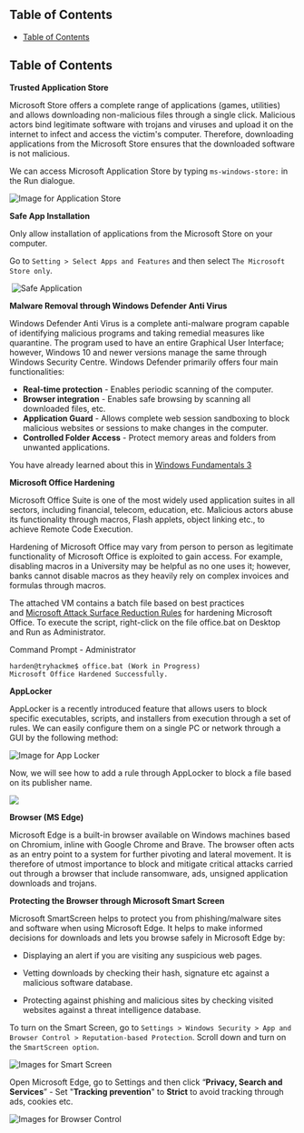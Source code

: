 ## Table of Contents

  - [Table of Contents](#Table\of\Contents)

## Table of Contents




﻿**Trusted Application Store**  

Microsoft Store offers a complete range of applications (games, utilities) and allows downloading non-malicious files through a single click. Malicious actors bind legitimate software with trojans and viruses and upload it on the internet to infect and access the victim's computer. Therefore, downloading applications from the Microsoft Store ensures that the downloaded software is not malicious. 

We can access Microsoft Application Store by typing `ms-windows-store:` in the Run dialogue.

![Image for Application Store](https://tryhackme-images.s3.amazonaws.com/user-uploads/62a7685ca6e7ce005d3f3afe/room-content/55413d1781c530e53fa175b3e2fadb84.png)  

  

**Safe App Installation**

Only allow installation of applications from the Microsoft Store on your computer.  

Go to `Setting > Select Apps and Features` and then select `The Microsoft Store only`.   

 ![Safe Application](https://tryhackme-images.s3.amazonaws.com/user-uploads/62a7685ca6e7ce005d3f3afe/room-content/adf2295862b9d01aec5d967aaa9c6433.png)

  

**Malware Removal through Windows Defender Anti Virus**

Windows Defender Anti Virus is a complete anti-malware program capable of identifying malicious programs and taking remedial measures like quarantine. The program used to have an entire Graphical User Interface; however, Windows 10 and newer versions manage the same through Windows Security Centre. Windows Defender primarily offers four main functionalities:

- **Real-time protection** - Enables periodic scanning of the computer.
- **Browser integration** - Enables safe browsing by scanning all downloaded files, etc.
- **Application Guard** - Allows complete web session sandboxing to block malicious websites or sessions to make changes in the computer.
- **Controlled Folder Access** - Protect memory areas and folders from unwanted applications.

You have already learned about this in [Windows Fundamentals 3](https://tryhackme.com/room/windowsfundamentals3xzx)

**Microsoft Office Hardening**  

Microsoft Office Suite is one of the most widely used application suites in all sectors, including financial, telecom, education, etc. Malicious actors abuse its functionality through macros, Flash applets, object linking etc., to achieve Remote Code Execution. 

Hardening of Microsoft Office may vary from person to person as legitimate functionality of Microsoft Office is exploited to gain access. For example, disabling macros in a University may be helpful as no one uses it; however, banks cannot disable macros as they heavily rely on complex invoices and formulas through macros. 

The attached VM contains a batch file based on best practices and [Microsoft Attack Surface Reduction Rules](https://docs.microsoft.com/en-us/microsoft-365/security/defender-endpoint/attack-surface-reduction-rules-reference?view=o365-worldwide) for hardening Microsoft Office. To execute the script, right-click on the file office.bat on Desktop and Run as Administrator.

  

Command Prompt - Administrator

```shell-session
harden@tryhackme$ office.bat (Work in Progress)
Microsoft Office Hardened Successfully.
```

**AppLocker**

AppLocker is a recently introduced feature that allows users to block specific executables, scripts, and installers from execution through a set of rules. We can easily configure them on a single PC or network through a GUI by the following method:

![Image for App Locker](https://tryhackme-images.s3.amazonaws.com/user-uploads/62a7685ca6e7ce005d3f3afe/room-content/7809f59c32041093a48fb49e3dea1891.png)  

  

Now, we will see how to add a rule through AppLocker to block a file based on its publisher name.

  

![](https://tryhackme-images.s3.amazonaws.com/user-uploads/62a7685ca6e7ce005d3f3afe/room-content/64f6885a19f1ea54250717a3af70efc0.gif)  

  

**Browser (MS Edge)**

Microsoft Edge is a built-in browser available on Windows machines based on Chromium, inline with Google Chrome and Brave. The browser often acts as an entry point to a system for further pivoting and lateral movement. It is therefore of utmost importance to block and mitigate critical attacks carried out through a browser that include ransomware, ads, unsigned application downloads and trojans. 

  

**Protecting the Browser through Microsoft Smart Screen**

Microsoft SmartScreen helps to protect you from phishing/malware sites and software when using Microsoft Edge. It helps to make informed decisions for downloads and lets you browse safely in Microsoft Edge by:  

- Displaying an alert if you are visiting any suspicious web pages.
- Vetting downloads by checking their hash, signature etc against a malicious software database.  
    
- Protecting against phishing and malicious sites by checking visited websites against a threat intelligence database.

  

To turn on the Smart Screen, go to `Settings > Windows Security > App and Browser Control > Reputation-based Protection`. Scroll down and turn on the `SmartScreen option`.

![Images for Smart Screen](https://tryhackme-images.s3.amazonaws.com/user-uploads/62a7685ca6e7ce005d3f3afe/room-content/79b7490c1617095a385f943342d13176.png)

  

Open Microsoft Edge, go to Settings and then click “**Privacy, Search and Services**” - Set "**Tracking prevention**" to **Strict** to avoid tracking through ads, cookies etc.

![Images for Browser Control](https://tryhackme-images.s3.amazonaws.com/user-uploads/62a7685ca6e7ce005d3f3afe/room-content/b7e3bb52cc6ea640aa487f6124dcbb72.png)




